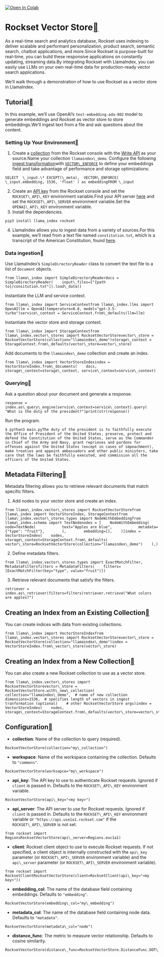 [![Open In Colab](https://colab.research.google.com/assets/colab-badge.svg)](https://colab.research.google.com/github/run-llama/llama_index/blob/main/docs/examples/vector_stores/RocksetIndexDemo.ipynb)

Rockset Vector Store[](#rockset-vector-store "Permalink to this heading")
==========================================================================

As a real-time search and analytics database, Rockset uses indexing to deliver scalable and performant personalization, product search, semantic search, chatbot applications, and more.Since Rockset is purpose-built for real-time, you can build these responsive applications on constantly updating, streaming data.By integrating Rockset with LlamaIndex, you can easily use LLMs on your own real-time data for production-ready vector search applications.

We’ll walk through a demonstration of how to use Rockset as a vector store in LlamaIndex.

Tutorial[](#tutorial "Permalink to this heading")
--------------------------------------------------

In this example, we’ll use OpenAI’s `text-embedding-ada-002` model to generate embeddings and Rockset as vector store to store embeddings.We’ll ingest text from a file and ask questions about the content.

### Setting Up Your Environment[](#setting-up-your-environment "Permalink to this heading")

1. Create a [collection](https://rockset.com/docs/collections) from the Rockset console with the [Write API](https://rockset.com/docs/write-api/) as your source.Name your collection `llamaindex\_demo`. Configure the following [ingest transformation](https://rockset.com/docs/ingest-transformation)with [`VECTOR\_ENFORCE`](https://rockset.com/docs/vector-functions) to define your embeddings field and take advantage of performance and storage optimizations:


```
SELECT  \_input.\* EXCEPT(\_meta),  VECTOR\_ENFORCE( \_input.embedding, 1536, 'float' ) as embeddingFROM \_input
```
2. Create an [API key](https://rockset.com/docs/iam) from the Rockset console and set the `ROCKSET\_API\_KEY` environment variable.Find your API server [here](http://rockset.com/docs/rest-api#introduction) and set the `ROCKSET\_API\_SERVER` environment variable.Set the `OPENAI\_API\_KEY` environment variable.
3. Install the dependencies.


```
pip3 install llama_index rockset 
```
4. LlamaIndex allows you to ingest data from a variety of sources.For this example, we’ll read from a text file named `constitution.txt`, which is a transcript of the American Constitution, found [here](https://www.archives.gov/founding-docs/constitution-transcript).
### Data ingestion[](#data-ingestion "Permalink to this heading")

Use LlamaIndex’s `SimpleDirectoryReader` class to convert the text file to a list of `Document` objects.


```
from llama\_index import SimpleDirectoryReaderdocs = SimpleDirectoryReader(    input\_files=["{path to}/consitution.txt"]).load\_data()
```
Instantiate the LLM and service context.


```
from llama\_index import ServiceContextfrom llama\_index.llms import OpenAIllm = OpenAI(temperature=0.8, model="gpt-3.5-turbo")service\_context = ServiceContext.from\_defaults(llm=llm)
```
Instantiate the vector store and storage context.


```
from llama\_index import StorageContextfrom llama\_index.vector\_stores import RocksetVectorStorevector\_store = RocksetVectorStore(collection="llamaindex\_demo")storage\_context = StorageContext.from\_defaults(vector\_store=vector\_store)
```
Add documents to the `llamaindex\_demo` collection and create an index.


```
from llama\_index import VectorStoreIndexindex = VectorStoreIndex.from\_documents(    docs, storage\_context=storage\_context, service\_context=service\_context)
```
### Querying[](#querying "Permalink to this heading")

Ask a question about your document and generate a response.


```
response = index.as\_query\_engine(service\_context=service\_context).query(    "What is the duty of the president?")print(str(response))
```
Run the program.


```
$ python3 main.pyThe duty of the president is to faithfully execute the Office of President of the United States, preserve, protect and defend the Constitution of the United States, serve as the Commander in Chief of the Army and Navy, grant reprieves and pardons for offenses against the United States (except in cases of impeachment), make treaties and appoint ambassadors and other public ministers, take care that the laws be faithfully executed, and commission all the officers of the United States.
```
Metadata Filtering[](#metadata-filtering "Permalink to this heading")
----------------------------------------------------------------------

Metadata filtering allows you to retrieve relevant documents that match specific filters.

1. Add nodes to your vector store and create an index.


```
from llama\_index.vector\_stores import RocksetVectorStorefrom llama\_index import VectorStoreIndex, StorageContextfrom llama\_index.vector\_stores.types import NodeWithEmbeddingfrom llama\_index.schema import TextNodenodes = [    NodeWithEmbedding(        node=TextNode(            text="Apples are blue",            metadata={"type": "fruit"},        ),        embedding=[],    )]index = VectorStoreIndex(    nodes,    storage\_context=StorageContext.from\_defaults(        vector\_store=RocksetVectorStore(collection="llamaindex\_demo")    ),)
```
2. Define metadata filters.


```
from llama\_index.vector\_stores.types import ExactMatchFilter, MetadataFiltersfilters = MetadataFilters(    filters=[ExactMatchFilter(key="type", value="fruit")])
```
3. Retrieve relevant documents that satisfy the filters.


```
retriever = index.as\_retriever(filters=filters)retriever.retrieve("What colors are apples?")
```
Creating an Index from an Existing Collection[](#creating-an-index-from-an-existing-collection "Permalink to this heading")
----------------------------------------------------------------------------------------------------------------------------

You can create indices with data from existing collections.


```
from llama\_index import VectorStoreIndexfrom llama\_index.vector\_stores import RocksetVectorStorevector\_store = RocksetVectorStore(collection="llamaindex\_demo")index = VectorStoreIndex.from\_vector\_store(vector\_store)
```
Creating an Index from a New Collection[](#creating-an-index-from-a-new-collection "Permalink to this heading")
----------------------------------------------------------------------------------------------------------------

You can also create a new Rockset collection to use as a vector store.


```
from llama\_index.vector\_stores import RocksetVectorStorevector\_store = RocksetVectorStore.with\_new\_collection(    collection="llamaindex\_demo",  # name of new collection    dimensions=1536,  # specifies length of vectors in ingest tranformation (optional)    # other RocksetVectorStore args)index = VectorStoreIndex(    nodes,    storage\_context=StorageContext.from\_defaults(vector\_store=vector\_store),)
```
Configuration[](#configuration "Permalink to this heading")
------------------------------------------------------------

* **collection**: Name of the collection to query (required).


```
RocksetVectorStore(collection="my\_collection")
```
* **workspace**: Name of the workspace containing the collection. Defaults to `"commons"`.


```
RocksetVectorStore(worksapce="my\_workspace")
```
* **api\_key**: The API key to use to authenticate Rockset requests. Ignored if `client` is passed in. Defaults to the `ROCKSET\_API\_KEY` environment variable.


```
RocksetVectorStore(api\_key="<my key>")
```
* **api\_server**: The API server to use for Rockset requests. Ignored if `client` is passed in. Defaults to the `ROCKSET\_API\_KEY` environment variable or `"https://api.use1a1.rockset.com"` if the `ROCKSET\_API\_SERVER` is not set.


```
from rockset import RegionsRocksetVectorStore(api\_server=Regions.euc1a1)
```
* **client**: Rockset client object to use to execute Rockset requests. If not specified, a client object is internally constructed with the `api\_key` parameter (or `ROCKSET\_API\_SERVER` environment variable) and the `api\_server` parameter (or `ROCKSET\_API\_SERVER` environment variable).


```
from rockset import RocksetClientRocksetVectorStore(client=RocksetClient(api\_key="<my key>"))
```
* **embedding\_col**: The name of the database field containing embeddings. Defaults to `"embedding"`.


```
RocksetVectorStore(embedding\_col="my\_embedding")
```
* **metadata\_col**: The name of the database field containing node data. Defaults to `"metadata"`.


```
RocksetVectorStore(metadata\_col="node")
```
* **distance\_func**: The metric to measure vector relationship. Defaults to cosine similarity.


```
RocksetVectorStore(distance\_func=RocksetVectorStore.DistanceFunc.DOT\_PRODUCT)
```
